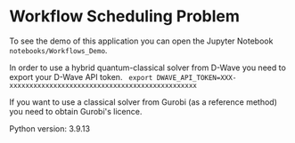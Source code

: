 # Workflow Scheduling Problem

To see the demo of this application you can open the Jupyter Notebook 
```notebooks/Workflows_Demo```.
 
  
In order to use a hybrid quantum-classical solver from D-Wave you need to export your D-Wave API token.
``` export DWAVE_API_TOKEN=XXX-xxxxxxxxxxxxxxxxxxxxxxxxxxxxxxxxxxxxxxxxxxxxxxx```

If you want to use a classical solver from Gurobi (as a reference method) you need to obtain Gurobi's licence.

Python version: 3.9.13
